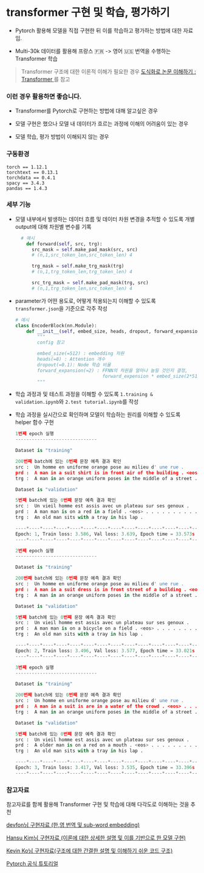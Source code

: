 # transformer 구현 및 학습, 평가하기

- Pytorch 활용해 모델을 직접 구현한 뒤 이를 학습하고 평가하는 방법에 대한 자료임.

- Multi-30k 데이터를 활용해 프랑스 :fr: -> 영어 :us: 번역을 수행하는 Transformer 학습

> Transformer 구조에 대한 이론적 이해가 필요한 경우 <a href='https://yangoos57.github.io/blog/DeepLearning/paper/Transformer/Transformer_From_Scratch/'>도식화로 논문 이해하기 : Transformer
> </a>를 참고

### 이런 경우 활용하면 좋습니다.

- Transformer를 Pytorch로 구현하는 방법에 대해 알고싶은 경우

- 모델 구현은 했으나 모델 내 데이터가 흐르는 과정에 이해의 어려움이 있는 경우

- 모델 학습, 평가 방법이 이해되지 않는 경우

### 구동환경

```
torch == 1.12.1
torchtext == 0.13.1
torchdata == 0.4.1
spacy == 3.4.3
pandas == 1.4.3
```

### 세부 기능

- 모델 내부에서 발생하는 데이터 흐름 및 데이터 차원 변경을 추적할 수 있도록 개별 output에 대해 차원별 변수를 기록

  ```python
    # 예시
      def forward(self, src, trg):
        src_mask = self.make_pad_mask(src, src)
        # (n,1,src_token_len,src_token_len) 4

        trg_mask = self.make_trg_mask(trg)
        # (n,1,trg_token_len,trg_token_len) 4

        src_trg_mask = self.make_pad_mask(trg, src)
        # (n,1,trg_token_len,src_token_len) 4
  ```

- parameter가 어떤 용도로, 어떻게 적용되는지 이해할 수 있도록 `transformer.json`을 기준으로 각주 작성

  ```python
  # 예시
  class EncoderBlock(nn.Module):
      def __init__(self, embed_size, heads, dropout, forward_expansion) -> None:
          """
          config 참고

          embed_size(=512) : embedding 차원
          heads(=8) : Attention 개수
          dropout(=0.1): Node 학습 비율
          forward_expansion(=2) : FFNN의 차원을 얼마나 늘릴 것인지 결정,
                                  forward_expension * embed_size(2*512 = 1024)
          """
  ```

- 학습 과정과 및 테스트 과정을 이해할 수 있도록 `1.training & validation.ipynb`와 `2.test tutorial.ipynb`를 작성

- 학습 과정을 실시간으로 확인하며 모델이 학습하는 원리를 이해할 수 있도록 helper 함수 구현

  ```python
  1번째 epoch 실행
  ------------------------------

  Dataset is "training"

  200번째 batch에 있는 0번째 문장 예측 결과 확인
  src :  Un homme en uniforme orange pose au milieu d' une rue .
  prd :  A man in a suit shirt is in front air of the building . <eos> . . . . . . . <eos> . . <eos> . . . <eos>
  trg :  A man in an orange uniform poses in the middle of a street .

  Dataset is "validation"

  5번째 batch에 있는 0번째 문장 예측 결과 확인
  src :  Un vieil homme est assis avec un plateau sur ses genoux .
  prd :  A man man is on a red in a field . <eos> . . . . . . . . . . . . . <eos> <eos>
  trg :  An old man sits with a tray in his lap .

  ----*----*----*----*----*----*----*----*----*----*----*----*----*----*----*
  Epoch: 1, Train loss: 3.586, Val loss: 3.639, Epoch time = 33.573s
  ----*----*----*----*----*----*----*----*----*----*----*----*----*----*----*

  2번째 epoch 실행
  ------------------------------

  Dataset is "training"

  200번째 batch에 있는 0번째 문장 예측 결과 확인
  src :  Un homme en uniforme orange pose au milieu d' une rue .
  prd :  A man in a suit dress is in front street of a building . <eos> . . . . . . . . . . . . . . .
  trg :  A man in an orange uniform poses in the middle of a street .

  Dataset is "validation"

  5번째 batch에 있는 0번째 문장 예측 결과 확인
  src :  Un vieil homme est assis avec un plateau sur ses genoux .
  prd :  A man man is on a bicycle on a field . <eos> . . . . . . . . . . . . . . <eos>
  trg :  An old man sits with a tray in his lap .

  ----*----*----*----*----*----*----*----*----*----*----*----*----*----*----*
  Epoch: 2, Train loss: 3.496, Val loss: 3.577, Epoch time = 33.021s
  ----*----*----*----*----*----*----*----*----*----*----*----*----*----*----*

  3번째 epoch 실행
  ------------------------------

  Dataset is "training"

  200번째 batch에 있는 0번째 문장 예측 결과 확인
  src :  Un homme en uniforme orange pose au milieu d' une rue .
  prd :  A man in a suit is are in a water of the crowd . <eos> . . . . . . . . . . . . . . .
  trg :  A man in an orange uniform poses in the middle of a street .

  Dataset is "validation"

  5번째 batch에 있는 0번째 문장 예측 결과 확인
  src :  Un vieil homme est assis avec un plateau sur ses genoux .
  prd :  A older man is on a red on a mouth . <eos> . . . . . . . . . . <eos> . . . <eos>
  trg :  An old man sits with a tray in his lap .

  ----*----*----*----*----*----*----*----*----*----*----*----*----*----*----*
  Epoch: 3, Train loss: 3.417, Val loss: 3.535, Epoch time = 33.396s
  ----*----*----*----*----*----*----*----*----*----*----*----*----*----*----*
  ```

### 참고자료

참고자료를 함께 활용해 Transformer 구현 및 학습에 대해 다각도로 이해하는 것을 추천

<a href='https://github.com/Huffon/Pytorch-transformer-kor-eng'>devfon님 구현자료 (한,영 번역 및 sub-word embedding) </a>

<a href='https://github.com/cpm0722/transformer_Pytorch'>Hansu Kim님 구현자료
(이론에 대한 상세한 설명 및 이를 기반으로 한 모델 구현) </a>

<a href='https://github.com/hyunwoongko/transformer'>Kevin Ko님 구현자료(구조에 대한 간결한 설명 및 이해하기 쉬운 코드 구조)</a>

<a href='https://tutorials.Pytorch.kr/beginner/translation_transformer.html'>Pytorch 공식 튜토리얼 </a>
